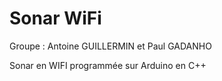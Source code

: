 # Sonar WiFi
Groupe : Antoine GUILLERMIN et Paul GADANHO

Sonar en WIFI programmée sur Arduino en C++
